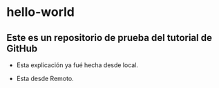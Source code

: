 # hello-world
Este es un repositorio de prueba del tutorial de GitHub
-------------------------------------------------------
- Esta explicación ya fué hecha desde local.

- Esta desde Remoto.
